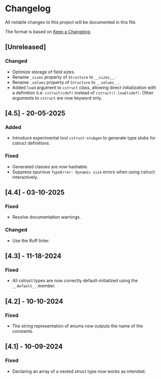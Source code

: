 # Changelog

All notable changes to this project will be documented in this file.

The format is based on [Keep a Changelog](https://keepachangelog.com/en/1.1.0/).

## [Unreleased]

### Changed

- Optimize storage of field sizes.
- Rename `_sizes` property of `Structure` to `__sizes__`.
- Rename `_values` property of `Structure` to `__values__`.
- Added `load` argument to `cstruct` class, allowing direct initialization with a definition (i.e. `cstruct(cdef)` instead of `cstruct().load(cdef)`. Other arguments to `cstruct` are now keyword only.

## [4.5] - 20-05-2025

### Added 

- Introduce experimental tool `cstruct-stubgen` to generate type stubs for cstruct definitions.

### Fixed

- Generated classes are now hashable.
- Suppress spurious `TypeError: Dynamic size` errors when using cstruct interactively.

## [4.4] - 03-10-2025

### Fixed

- Resolve documentation warnings.

### Changed

- Use the Ruff linter.

## [4.3] - 11-18-2024

### Fixed

- All cstruct types are now correctly default-initialized using the `__default__` member.

## [4.2] - 10-10-2024

### Fixed

- The string representation of enums now outputs the name of the constants. 

## [4.1] - 10-09-2024

### Fixed

- Declaring an array of a nested struct type now works as intended.

